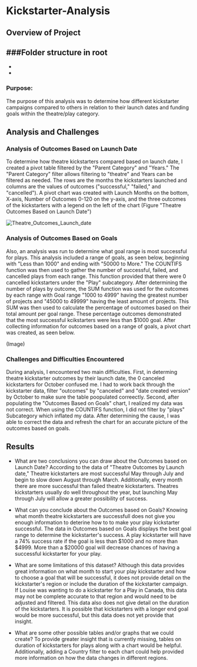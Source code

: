 # Kickstarter-Analysis

## Overview of Project
###Folder structure in root
-
-
-
### Purpose: 
The purpose of this analysis was to determine how different kickstarter campaigns compared to others in relation to their launch dates and funding goals within the theatre/play category.
## Analysis and Challenges

### Analysis of Outcomes Based on Launch Date
To determine how theatre kickstarters compared based on launch date, I created a pivot table filtered by the "Parent Category" and "Years." The "Parent Category" filter allows filtering to "theatre" and Years can be filtered as needed. The rows are the months the kickstarters launched and columns are the values of outcomes ("successful," "failed," and "cancelled"). A pivot chart was created with Launch Months on the bottom, X-axis, Number of Outcomes 0-120 on the y-axis, and the three outcomes of the kickstarters with a legend on the left of the chart (Figure "Theatre Outcomes Based on Launch Date")

![Theatre_Outcomes_Launch_date](file:///Users/skylarwhite/Desktop/Analysis%20Projects/Crowdfunding%20Projects/Resources/Theatre_outcomes_vs_launch.png)
### Analysis of Outcomes Based on Goals
Also, an analysis was run to determine what goal range is most successful for plays. This analysis included a range of goals, as seen below, beginning with "Less than 1000" and ending with "50000 to More." The COUNTIFS function was then used to gather the number of successful, failed, and cancelled plays from each range. This function provided that there were 0 cancelled kickstarters under the "Play" subcategory. After determining the number of plays by outcome, the SUM function was used for the outcomes by each range with Goal range "1000 to 4999" having the greatest number of projects and "45000 to 49999" having the least amount of projects. This SUM was then used to calculate the percentage of outcomes based on their total amount per goal range. These percentage outcomes demonstrated that the most successful kcikstarters were less than $1000 goal. After collecting information for outcomes based on a range of goals, a pivot chart was created, as seen below.

(Image)
### Challenges and Difficulties Encountered
During analysis, I encountered two main difficulties. First, in determing theatre kickstarter outcomes by their launch date, the 0 canceled kickstarters for October confused me. I had to work back through the kickstarter data, filter "outcomes" by "canceled" and "date created version" by October to make sure the table poopulated correectly. Second, after populating the "Outcomes Based on Goals" chart, I realized my data was not correct. When using the COUNTIFS function, I did not filter by "plays" Subcategory which inflated my data. After determining the cause, I was able to correct the data and refresh the chart for an accurate picture of the outcomes based on goals.
## Results

- What are two conclusions you can draw about the Outcomes based on Launch Date? 
According to the data of "Theatre Outcomes by Launch date," Theatre kickstarters are most successful May through July and begin to slow down August through March. Additionally, every month there are more successful than failed theatre kickstarters. Theatres kickstarters usually do well throughout the year, but launching May through July will allow a greater possibility of success.

- What can you conclude about the Outcomes based on Goals?
Knowing what month theatre kickstarters are successfull does not give you enough information to deterine how to to make your play kickstarter successful. The data in Outcomes based on Goals displays the best goal range to determine the kickstarter's success. A play kickstarter will have a 74% success rate if the goal is less than $1000 and no more than $4999. More than a $20000 goal will decrease chances of having a successful kickstarter for your play.
- What are some limitations of this dataset?
Although this data provides great information on what month to start your play kickstarter and how to choose a goal that will be successful, it does not provide detail on the kickstarter's region or include the duration of the kickstarter campaign. If Louise was wanting to do a kickstarter for a Play in Canada, this data may not be complete accurate to that region and would need to be adjusted and filtered. This data also does not give detail on the duration of the kickstarters. It is possible that kickstarters with a longer end goal would be more successful, but this data does not yet provide that insight.
- What are some other possible tables and/or graphs that we could create?
To provide greater insight that is currently missing, tables on duration of kickstarters for plays along with a chart would be helpful. Additionally, adding a Country filter to each chart could help provided more information on how the data changes in different regions.

